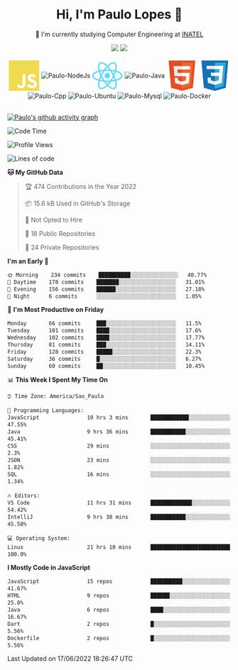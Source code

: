 <div>
  <h1 align="center" > Hi, I'm Paulo Lopes 👋 </h1>
  <p align="center" >🔭 I'm currently studying Computer Engineering at <a href="https://inatel.br/home/" target="_blank">INATEL</a>
  
  </p>
  <div align="center"> 
  <a href="https://www.instagram.com/paulotc1999/" target="_blank"><img src="https://img.shields.io/badge/-Instagram-%23E4405F?style=for-the-badge&logo=instagram&logoColor=white" target="_blank"></a>
  <a href="https://www.linkedin.com/in/paulotc1999/" target="_blank"><img src="https://img.shields.io/badge/-LinkedIn-%230077B5?style=for-the-badge&logo=linkedin&logoColor=white" target="_blank"></a> 
</div>
  
 <div style="display: inline_block" align="center"><br>
  <img align="center" alt="Paulo-Js" height="70" width="70" src="https://raw.githubusercontent.com/devicons/devicon/master/icons/javascript/javascript-plain.svg">
  <img align="center" alt="Paulo-NodeJs" height="70" width="70" src="https://cdn.jsdelivr.net/gh/devicons/devicon/icons/nodejs/nodejs-plain.svg">
  <img align="center" alt="Paulo-React" height="70" width="70" src="https://raw.githubusercontent.com/devicons/devicon/master/icons/react/react-original.svg">
  <img align="center" alt="Paulo-Java" height="70" width="70" src="https://cdn.jsdelivr.net/gh/devicons/devicon/icons/java/java-original.svg">
  <img align="center" alt="Paulo-HTML" height="70" width="70" src="https://raw.githubusercontent.com/devicons/devicon/master/icons/html5/html5-original.svg">
  <img align="center" alt="Paulo-CSS" height="70" width="70" src="https://raw.githubusercontent.com/devicons/devicon/master/icons/css3/css3-original.svg">
  <img align="center" alt="Paulo-Cpp" height="70" width="70" src="https://cdn.jsdelivr.net/gh/devicons/devicon/icons/cplusplus/cplusplus-original.svg">
  <img align="center" alt="Paulo-Ubuntu" height="70" width="70" src="https://cdn.jsdelivr.net/gh/devicons/devicon/icons/ubuntu/ubuntu-plain.svg">
  <img align="center" alt="Paulo-Mysql" height="70" width="70" src="https://cdn.jsdelivr.net/gh/devicons/devicon/icons/mysql/mysql-original.svg">
  <img align="center" alt="Paulo-Docker" height="70" width="70" src="https://cdn.jsdelivr.net/gh/devicons/devicon/icons/docker/docker-plain.svg">
  
</div>
</a>

</br>

[![Paulo's github activity graph](https://activity-graph.herokuapp.com/graph?username=paulotc1999&theme=chartreuse-dark)](https://github.com/ashutosh00710/github-readme-activity-graph)

<div>

<!--START_SECTION:waka-->
![Code Time](http://img.shields.io/badge/Code%20Time-175%20hrs%2011%20mins-blue)

![Profile Views](http://img.shields.io/badge/Profile%20Views-1-blue)

![Lines of code](https://img.shields.io/badge/From%20Hello%20World%20I%27ve%20Written-1%20Million%20lines%20of%20code-blue)

**🐱 My GitHub Data** 

> 🏆 474 Contributions in the Year 2022
 > 
> 📦 15.6 kB Used in GitHub's Storage 
 > 
> 🚫 Not Opted to Hire
 > 
> 📜 18 Public Repositories 
 > 
> 🔑 24 Private Repositories  
 > 
**I'm an Early 🐤** 

```text
🌞 Morning    234 commits    ██████████░░░░░░░░░░░░░░░   40.77% 
🌆 Daytime    178 commits    ███████░░░░░░░░░░░░░░░░░░   31.01% 
🌃 Evening    156 commits    ██████░░░░░░░░░░░░░░░░░░░   27.18% 
🌙 Night      6 commits      ░░░░░░░░░░░░░░░░░░░░░░░░░   1.05%

```
📅 **I'm Most Productive on Friday** 

```text
Monday       66 commits     ███░░░░░░░░░░░░░░░░░░░░░░   11.5% 
Tuesday      101 commits    ████░░░░░░░░░░░░░░░░░░░░░   17.6% 
Wednesday    102 commits    ████░░░░░░░░░░░░░░░░░░░░░   17.77% 
Thursday     81 commits     ███░░░░░░░░░░░░░░░░░░░░░░   14.11% 
Friday       128 commits    █████░░░░░░░░░░░░░░░░░░░░   22.3% 
Saturday     36 commits     █░░░░░░░░░░░░░░░░░░░░░░░░   6.27% 
Sunday       60 commits     ██░░░░░░░░░░░░░░░░░░░░░░░   10.45%

```


📊 **This Week I Spent My Time On** 

```text
⌚︎ Time Zone: America/Sao_Paulo

💬 Programming Languages: 
JavaScript               10 hrs 3 mins       ████████████░░░░░░░░░░░░░   47.55% 
Java                     9 hrs 36 mins       ███████████░░░░░░░░░░░░░░   45.41% 
CSS                      29 mins             ░░░░░░░░░░░░░░░░░░░░░░░░░   2.3% 
JSON                     23 mins             ░░░░░░░░░░░░░░░░░░░░░░░░░   1.82% 
SQL                      16 mins             ░░░░░░░░░░░░░░░░░░░░░░░░░   1.34%

🔥 Editors: 
VS Code                  11 hrs 31 mins      █████████████░░░░░░░░░░░░   54.42% 
IntelliJ                 9 hrs 38 mins       ███████████░░░░░░░░░░░░░░   45.58%

💻 Operating System: 
Linux                    21 hrs 10 mins      █████████████████████████   100.0%

```

**I Mostly Code in JavaScript** 

```text
JavaScript               15 repos            ██████████░░░░░░░░░░░░░░░   41.67% 
HTML                     9 repos             ██████░░░░░░░░░░░░░░░░░░░   25.0% 
Java                     6 repos             ████░░░░░░░░░░░░░░░░░░░░░   16.67% 
Dart                     2 repos             █░░░░░░░░░░░░░░░░░░░░░░░░   5.56% 
Dockerfile               2 repos             █░░░░░░░░░░░░░░░░░░░░░░░░   5.56%

```



 Last Updated on 17/06/2022 18:26:47 UTC
<!--END_SECTION:waka-->


